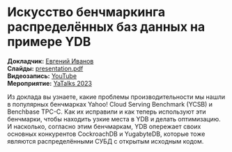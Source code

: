# Искусство бенчмаркинга распределённых баз данных на примере YDB

**Докладчик:** [Евгений Иванов](https://www.linkedin.com/in/eivanov89/)\
**Слайды:** [presentation.pdf](presentation.pdf)\
**Видеозапись:** [YouTube](https://youtu.be/iMjq96GQTHQ?si=moMbI3Je90s3zY60)\
**Мероприятие:** [YaTalks 2023](https://youtu.be/1vXwSRU--9o?si=SH7tiiIbUWpwKVnD)

Из доклада вы узнаете, какие проблемы производительности мы нашли в популярных бенчмарках Yahoo! Cloud Serving Benchmark (YCSB) и Benchbase TPC-C. Как их исправили и как теперь используют эти бенчмарки, чтобы находить узкие места в YDB и делать оптимизацию. И насколько, согласно этим бенчмаркам, YDB опережает своих основных конкурентов CockroachDB и YugabyteDB, которые тоже являются распределёнными СУБД с открытым исходным кодом.

